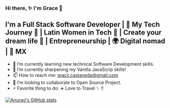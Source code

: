 ### Hi there, ✨ I'm Grace 👋

## I'm a Full Stack Software Developer | 📕  My Tech Journey  🚀  | Latin Women in Tech 🌺   | Create your dream life 💫  | Entrepreneurship |   🌍 Digital nomad | 📍 MX

- 🔭 I’m currently learning new technical Software Development skills.
- 🌱 I’m currently sharpening my Vanilla JavaScrip skills!
- 📫 How to reach me: gracii.castaneda@gmail.com
- 👯 I’m looking to collaborate to Open Source Project.
- ⚡ Favorite thing to do: ✈️  Love to Travel ✨ !!

[![Anurag's GitHub stats](https://github-readme-stats.vercel.app/api?username=graciicodes)](https://github.com/graciicodes/github-readme-stats)

<!--
**Gracii/gracii** is a ✨ _special_ ✨ repository because its `README.md` (this file) appears on your GitHub profile.

Here are some ideas to get you started:

- 🔭 I’m currently learning new technical Software Development skills.
- 🌱 I’m currently learning French Language!
- 👯 I’m looking to collaborate to Open Source Project.

- 🤔 I’m looking for help with ...
- 💬 Ask me about ...
- 📫 How to reach me: ...
- 😄 Pronouns: ...
- ⚡ Fun fact: ...
-->
